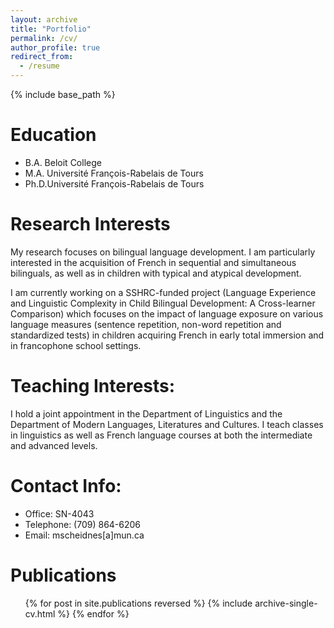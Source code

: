 ```yaml
---
layout: archive
title: "Portfolio"
permalink: /cv/
author_profile: true
redirect_from:
  - /resume
---
```


{% include base_path %}

Education
======
* B.A. Beloit College
* M.A. Université François-Rabelais de Tours
* Ph.D.Université François-Rabelais de Tours

Research Interests
======
My research focuses on bilingual language development. I am particularly interested in the acquisition of French in sequential and simultaneous bilinguals, as well as in children with typical and atypical development.

I am currently working on a SSHRC-funded project (Language Experience and Linguistic Complexity in Child Bilingual Development: A Cross-learner Comparison) which focuses on the impact of language exposure on various language measures (sentence repetition, non-word repetition and standardized tests) in children acquiring French in early total immersion and in francophone school settings.

Teaching Interests:
======
I hold a joint appointment in the Department of Linguistics and the Department of Modern Languages, Literatures and Cultures. I teach classes in linguistics as well as French language courses at both the intermediate and advanced levels.

Contact Info:
======
- Office: SN-4043
- Telephone: (709) 864-6206
- Email: mscheidnes[a]mun.ca

<!-- Work experience
======
* Spring 2024: Academic Pages Collaborator
  * Github University
  * Duties includes: Updates and improvements to template
  * Supervisor: The Users

* Fall 2015: Research Assistant
  * Github University
  * Duties included: Merging pull requests
  * Supervisor: Professor Hub

* Summer 2015: Research Assistant
  * Github University
  * Duties included: Tagging issues
  * Supervisor: Professor Git
  
Skills
======
* Skill 1
* Skill 2
  * Sub-skill 2.1
  * Sub-skill 2.2
  * Sub-skill 2.3
* Skill 3 -->

Publications
======
  <ul>{% for post in site.publications reversed %}
    {% include archive-single-cv.html %}
  {% endfor %}</ul>
  
<!-- Talks
======
  <ul>{% for post in site.talks reversed %}
    {% include archive-single-talk-cv.html  %}
  {% endfor %}</ul>
  
Teaching
======
  <ul>{% for post in site.teaching reversed %}
    {% include archive-single-cv.html %}
  {% endfor %}</ul>
  
Service and leadership
======
* Currently signed in to 43 different slack teams -->

